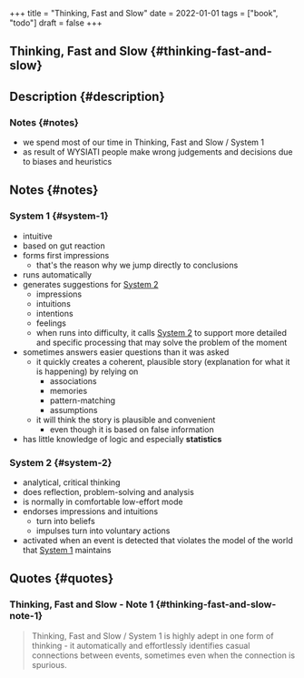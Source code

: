 +++
title = "Thinking, Fast and Slow"
date = 2022-01-01
tags = ["book", "todo"]
draft = false
+++

## Thinking, Fast and Slow {#thinking-fast-and-slow}


## Description {#description}


### Notes {#notes}

-   we spend most of our time in Thinking, Fast and Slow / System 1
-   as result of WYSIATI people make wrong judgements and decisions due to biases and heuristics


## Notes {#notes}


### System 1 {#system-1}

-   intuitive
-   based on gut reaction
-   forms first impressions
    -   that's the reason why we jump directly to conclusions
-   runs automatically
-   generates suggestions for [System 2](#system-2)
    -   impressions
    -   intuitions
    -   intentions
    -   feelings
    -   when runs into difficulty, it calls [System 2](#system-2) to support more detailed and specific processing that may solve the problem of the moment
-   sometimes answers easier questions than it was asked
    -   it quickly creates a coherent, plausible story (explanation for what it is happening) by relying on
        -   associations
        -   memories
        -   pattern-matching
        -   assumptions
    -   it will think the story is plausible and convenient
        -   even though it is based on false information
-   has little knowledge of logic and especially **statistics**


### System 2 {#system-2}

-   analytical, critical thinking
-   does reflection, problem-solving and analysis
-   is normally in comfortable low-effort mode
-   endorses impressions and intuitions
    -   turn into beliefs
    -   impulses turn into voluntary actions
-   activated when an event is detected that violates the model of the world that [System 1](#system-1) maintains


## Quotes {#quotes}


### Thinking, Fast and Slow - Note 1 {#thinking-fast-and-slow-note-1}

> Thinking, Fast and Slow / System 1 is highly adept in one form of thinking - it
> automatically and effortlessly identifies casual connections between events,
> sometimes even when the connection is spurious.